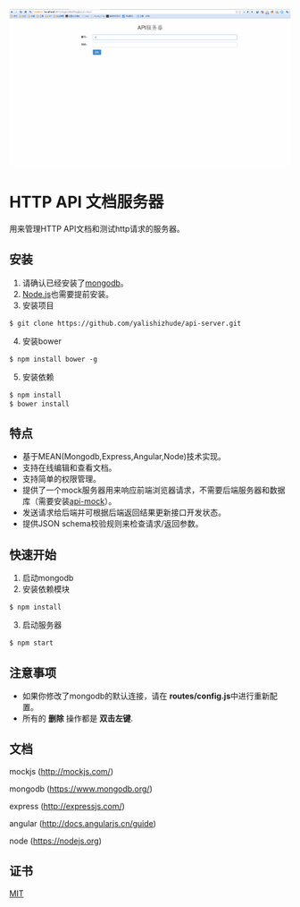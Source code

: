 ![demo](demo.gif)

# HTTP API 文档服务器

用来管理HTTP API文档和测试http请求的服务器。

## 安装

1. 请确认已经安装了[mongodb](https://www.mongodb.org/)。
2. [Node.js](https://nodejs.org)也需要提前安装。
3. 安装项目
```
$ git clone https://github.com/yalishizhude/api-server.git
```
4. 安装bower
```
$ npm install bower -g
```
5. 安装依赖
```
$ npm install
$ bower install
```

## 特点
* 基于MEAN(Mongodb,Express,Angular,Node)技术实现。
* 支持在线编辑和查看文档。
* 支持简单的权限管理。
* 提供了一个mock服务器用来响应前端浏览器请求，不需要后端服务器和数据库（需要安装[api-mock](https://github.com/yalishizhude/api-mock)）。
* 发送请求给后端并可根据后端返回结果更新接口开发状态。
* 提供JSON schema校验规则来检查请求/返回参数。

## 快速开始

1. 启动mongodb
2. 安装依赖模块

```
$ npm install
```

3. 启动服务器

```
$ npm start
```

## 注意事项

* 如果你修改了mongodb的默认连接，请在 **routes/config.js**中进行重新配置。
* 所有的 **删除** 操作都是 **双击左键**.

## 文档

mockjs (http://mockjs.com/)

mongodb (https://www.mongodb.org/)

express (http://expressjs.com/)

angular (http://docs.angularjs.cn/guide)

node (https://nodejs.org)

## 证书

  [MIT](LICENSE)
